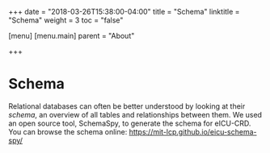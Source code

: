 +++
date = "2018-03-26T15:38:00-04:00"
title = "Schema"
linktitle = "Schema"
weight = 3
toc = "false"

[menu]
  [menu.main]
    parent = "About"

+++

# Schema

Relational databases can often be better understood by looking at their *schema*, an overview of all tables and relationships between them. We used an open source tool, SchemaSpy, to generate the schema for eICU-CRD. You can browse the schema online: https://mit-lcp.github.io/eicu-schema-spy/
